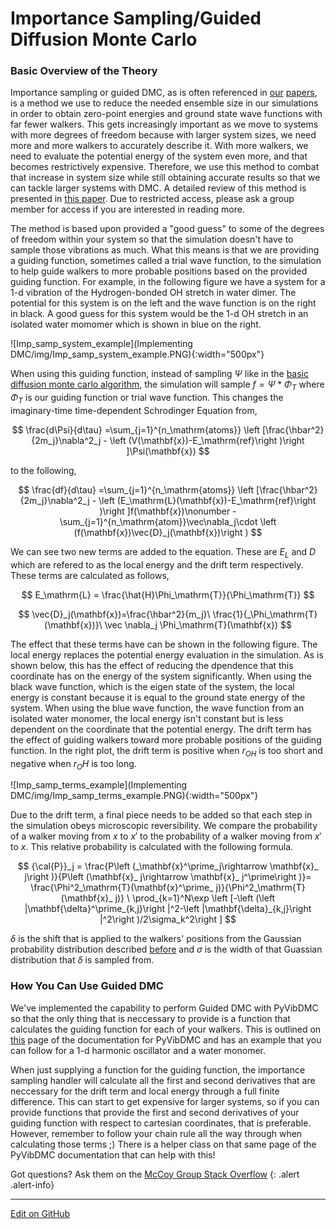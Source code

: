 # Importance Sampling/Guided Diffusion Monte Carlo

### Basic Overview of the Theory
Importance sampling or guided DMC, as is often referenced in [our](https://pubs.acs.org/doi/10.1021/acs.jpca.0c07181) [papers](https://pubs.acs.org/doi/full/10.1021/acs.jpca.0c05686), is a method we use to reduce the needed ensemble size in our simulations in order to obtain zero-point energies and ground state wave functions with far fewer walkers. This gets increasingly important as we move to systems with more degrees of freedom because with larger system sizes, we need more and more walkers to accurately describe it. With more walkers, we need to evaluate the potential energy of the system even more, and that becomes restrictively expensive. Therefore, we use this method to combat that increase in system size while still obtaining accurate results so that we can tackle larger systems with DMC. A detailed review of this method is presented in [this paper](https://wires.onlinelibrary.wiley.com/doi/abs/10.1002/wcms.1615). Due to restricted access, please ask a group member for access if you are interested in reading more. 

The method is based upon provided a "good guess" to some of the degrees of freedom within your system so that the simulation doesn't have to sample those vibrations as much. What this means is that we are providing a guiding function, sometimes called a trial wave function, to the simulation to help guide walkers to more probable positions based on the provided guiding function. For example, in the following figure we have a system for a 1-d vibration of the Hydrogen-bonded OH stretch in water dimer. The potential for this system is on the left and the wave function is on the right in black. A good guess for this system would be the 1-d OH stretch in an isolated water momomer which is shown in blue on the right. 

![Imp_samp_system_example](Implementing DMC/img/Imp_samp_system_example.PNG){:width="500px"}

When using this guiding function, instead of sampling $\Psi$ like in the [basic diffusion monte carlo algorithm](https://mccoygroup.github.io/References/References/Monte%20Carlo%20Methods/DMC.html), the simulation will sample $f = \Psi*\Phi_T$ where $\Phi_T$ is our guiding function or trial wave function. This changes the imaginary-time time-dependent Schrodinger Equation from, 

$$
\frac{d\Psi}{d\tau} =\sum_{j=1}^{n_\mathrm{atoms}} \left [\frac{\hbar^2}{2m_j}\nabla^2_j - \left (V(\mathbf{x})-E_\mathrm{ref}\right )\right ]\Psi(\mathbf{x})
$$

to the following,

$$
\frac{df}{d\tau} =\sum_{j=1}^{n_\mathrm{atoms}} \left [\frac{\hbar^2}{2m_j}\nabla^2_j - \left (E_\mathrm{L}(\mathbf{x})-E_\mathrm{ref}\right )\right ]f(\mathbf{x})\nonumber 
       -\sum_{j=1}^{n_\mathrm{atom}}\vec\nabla_j\cdot \left (f(\mathbf{x})\vec{D}_j(\mathbf{x})\right )
$$

We can see two new terms are added to the equation. These are $E_L$ and $D$ which are refered to as the local energy and the drift term respectively. These terms are calculated as follows,

$$
E_\mathrm{L} = \frac{\hat{H}\Phi_\mathrm{T}}{\Phi_\mathrm{T}}
$$

$$
\vec{D}_j(\mathbf{x})=\frac{\hbar^2}{m_j}\ \frac{1}{_\Phi_\mathrm{T}(\mathbf{x})}\ \vec \nabla_j \Phi_\mathrm{T}(\mathbf{x})
$$

The effect that these terms have can be shown in the following figure. The local energy replaces the potential energy evaluation in the simulation. As is shown below, this has the effect of reducing the dpendence that this coordinate has on the energy of the system significantly. When using the black wave function, which is the eigen state of the system, the local energy is constant because it is equal to the ground state energy of the system. When using the blue wave function, the wave function from an isolated water monomer, the local energy isn't constant but is less dependent on the coordinate that the potential energy. The drift term has the effect of guiding walkers toward more probable positions of the guiding function. In the right plot, the drift term is positive when $r_{OH}$ is too short and negative when $r_OH$ is too long. 

![Imp_samp_terms_example](Implementing DMC/img/Imp_samp_terms_example.PNG){:width="500px"}

Due to the drift term, a final piece needs to be added so that each step in the simulation obeys microscopic reversibility. We compare the probability of a walker moving from $x$ to $x'$ to the probability of a walker moving from $x'$ to $x$. This relative probability is calculated with the following formula.

$$
{\cal{P}}_j = \frac{P\left (_\mathbf{x}^\prime_j\rightarrow \mathbf{x}_ j\right )}{P\left (\mathbf{x}_ j\rightarrow \mathbf{x}_ j^\prime\right )}= \frac{\Phi^2_\mathrm{T}(\mathbf{x}^\prime_ j)}{\Phi^2_\mathrm{T}(\mathbf{x}_ j)}
        \ \prod_{k=1}^N\exp \left [-\left (\left |\mathbf{\delta}^\prime_{k,j}\right |^2-\left |\mathbf{\delta}_{k,j}\right |^2\right )/2\sigma_k^2\right ]
$$

$\delta$ is the shift that is applied to the walkers' positions from the Gaussian probability distribution described [before](https://mccoygroup.github.io/References/References/Monte%20Carlo%20Methods/DMC.html) and $\sigma$ is the width of that Guassian distribution that $\delta$ is sampled from.

### How You Can Use Guided DMC
We've implemented the capability to perform Guided DMC with PyVibDMC so that the only thing that is neccessary to provide is a function that calculates the guiding function for each of your walkers. This is outlined on [this](https://pyvibdmc.readthedocs.io/en/latest/imp_samp.html) page of the documentation for PyVibDMC and has an example that you can follow for a 1-d harmonic oscillator and a water monomer. 

When just supplying a function for the guiding function, the importance sampling handler will calculate all the first and second derivatives that are neccessary for the drift term and local energy through a full finite difference. This can start to get expensive for larger systems, so if you can provide functions that provide the first and second derivatives of your guiding function with respect to cartesian coordinates, that is preferable. However, remember to follow your chain rule all the way through when calculating those terms ;) There is a helper class on that same page of the PyVibDMC documentation that can help with this!


Got questions? Ask them on the [McCoy Group Stack Overflow](https://stackoverflow.com/c/mccoygroup/questions/ask)
{: .alert .alert-info}

---

[Edit on GitHub](https://github.com/McCoyGroup/References/edit/gh-pages/References/Monte%20Carlo%20Methods/DMC.md)
